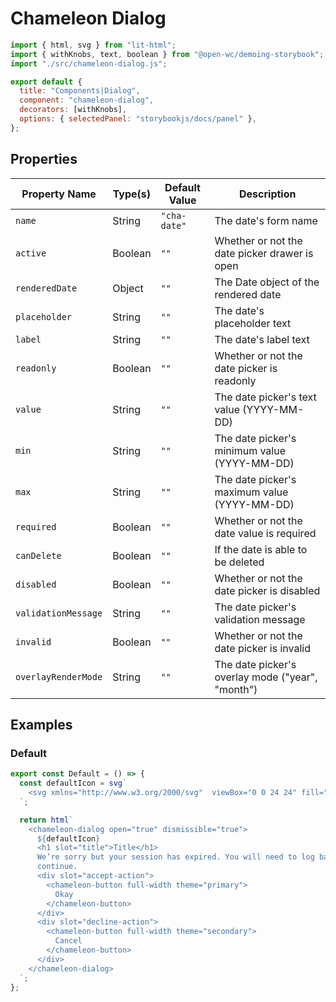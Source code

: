 # Chameleon Dialog

```js script
import { html, svg } from "lit-html";
import { withKnobs, text, boolean } from "@open-wc/demoing-storybook";
import "./src/chameleon-dialog.js";

export default {
  title: "Components|Dialog",
  component: "chameleon-dialog",
  decorators: [withKnobs],
  options: { selectedPanel: "storybookjs/docs/panel" },
};
```

## Properties

| Property Name       | Type(s) | Default Value | Description                                      |
| ------------------- | ------- | ------------- | ------------------------------------------------ |
| `name`              | String  | `"cha-date"`  | The date's form name                             |
| `active`            | Boolean | `""`          | Whether or not the date picker drawer is open    |
| `renderedDate`      | Object  | `""`          | The Date object of the rendered date             |
| `placeholder`       | String  | `""`          | The date's placeholder text                      |
| `label`             | String  | `""`          | The date's label text                            |
| `readonly`          | Boolean | `""`          | Whether or not the date picker is readonly       |
| `value`             | String  | `""`          | The date picker's text value (YYYY-MM-DD)        |
| `min`               | String  | `""`          | The date picker's minimum value (YYYY-MM-DD)     |
| `max`               | String  | `""`          | The date picker's maximum value (YYYY-MM-DD)     |
| `required`          | Boolean | `""`          | Whether or not the date value is required        |
| `canDelete`         | Boolean | `""`          | If the date is able to be deleted                |
| `disabled`          | Boolean | `""`          | Whether or not the date picker is disabled       |
| `validationMessage` | String  | `""`          | The date picker's validation message             |
| `invalid`           | Boolean | `""`          | Whether or not the date picker is invalid        |
| `overlayRenderMode` | String  | `""`          | The date picker's overlay mode ("year", "month") |

## Examples

### Default

```js preview-story
export const Default = () => {
  const defaultIcon = svg`
    <svg xmlns="http://www.w3.org/2000/svg"  viewBox="0 0 24 24" fill="none" stroke="currentColor" stroke-width="2" stroke-linecap="round" stroke-linejoin="round" class="feather feather-alert-triangle" slot="icon"><path d="M10.29 3.86L1.82 18a2 2 0 0 0 1.71 3h16.94a2 2 0 0 0 1.71-3L13.71 3.86a2 2 0 0 0-3.42 0z"></path><line x1="12" y1="9" x2="12" y2="13"></line><line x1="12" y1="17" x2="12" y2="17"></line></svg>
  `;

  return html`
    <chameleon-dialog open="true" dismissible="true">
      ${defaultIcon}
      <h1 slot="title">Title</h1>
      We’re sorry but your session has expired. You will need to log back in to
      continue.
      <div slot="accept-action">
        <chameleon-button full-width theme="primary">
          Okay
        </chameleon-button>
      </div>
      <div slot="decline-action">
        <chameleon-button full-width theme="secondary">
          Cancel
        </chameleon-button>
      </div>
    </chameleon-dialog>
  `;
};
```
